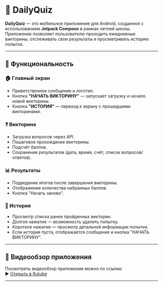 # 🧠 DailyQuiz

**DailyQuiz** — это мобильное приложение для Android, созданное с использованием **Jetpack Compose** в рамках летней школы. Приложение позволяет пользователю проходить ежедневные викторины, отслеживать свои результаты и просматривать историю попыток.

---

## 🚀 Функциональность

### 🏠 Главный экран
- Приветственное сообщение и логотип.
- Кнопка **"НАЧАТЬ ВИКТОРИНУ"** — запускает загрузку и начало новой викторины.
- Кнопка **"ИСТОРИЯ"** — переход к экрану с прошедшими викторинами.

### ❓ Викторина
- Загрузка вопросов через API.
- Пошаговое прохождение викторины.
- Подсчёт баллов.
- Сохранение результатов (дата, время, счёт, список вопросов/ответов).

### 📊 Результаты
- Подведение итогов после завершения викторины.
- Отображение количества набранных баллов.
- Кнопка "Начать заново".

### 📜 История
- Просмотр списка ранее пройденных викторин.
- Долгое нажатие — возможность удалить попытку.
- Короткое нажатие — просмотр детальной информации попытки.
- Если история пуста, отображается сообщение и кнопка "НАЧАТЬ ВИКТОРИНУ".

---

## 🎥 Видеообзор приложения
Посмотреть видеообзор приложения можно по ссылке:  
▶️ [Открыть в Rutube](https://rutube.ru/video/private/731c172100ad75d1ac5a12c58f345779/?p=bzpwQ-nyNpuKK_wtyg1niA)

---




